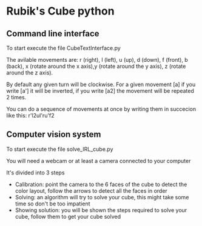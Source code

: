 # Rubik's Cube python

## Command line interface
To start execute the file CubeTextInterface.py

The avilable movements are:
r (right), l (left), u (up), d (down), f (front), b (back), x (rotate around the x axis),y (rotate around the y axis), z (rotate around the z axis).

By default any given turn will be clockwise.
For a given movement [a] if you write [a'] it will be inverted, if you write [a2] the movement will be repeated 2 times.

You can do a sequence of movements at once by writing them in succecion like this: r'l2ul'ru'f2

## Computer vision system
To start execute the file solve_IRL_cube.py

You will need a webcam or at least a camera connected to your computer

It's divided into 3 steps
  - Calibration: point the camera to the 6 faces of the cube to detect the color layout, follow the arrows to detect all the faces in order
  - Solving: an algorithm will try to solve your cube, this might take some time so don't be too impatient
  - Showing solution: you will be shown the steps required to solve your cube, follow them to get your cube solved
